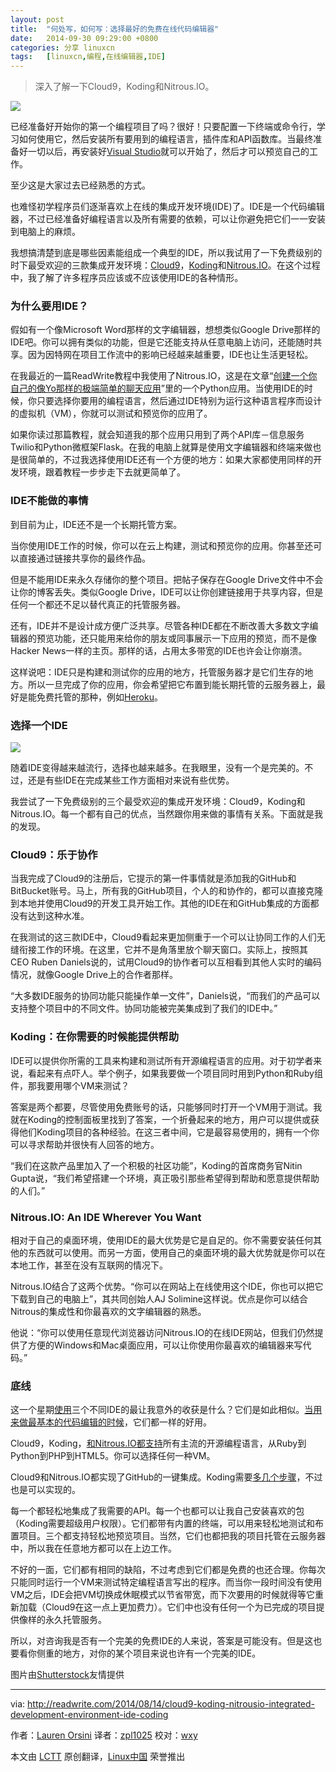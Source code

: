 ```yaml
---
layout: post
title:	"何处写，如何写：选择最好的免费在线代码编辑器"
date:	2014-09-30 09:29:00 +0800 
categories:	分享 linuxcn 
tags:	[linuxcn,编程,在线编辑器,IDE]
---
```




> 
> 深入了解一下Cloud9，Koding和Nitrous.IO。
> 
> 
> 


![](/Asserts/Images//attachment/album/201409/30/094624jwvohhchdyvzdvo1.jpg)


已经准备好开始你的第一个编程项目了吗？很好！只要配置一下终端或命令行，学习如何使用它，然后安装所有要用到的编程语言，插件库和API函数库。当最终准备好一切以后，再安装好[Visual Studio](http://www.visualstudio.com/)就可以开始了，然后才可以预览自己的工作。


至少这是大家过去已经熟悉的方式。


也难怪初学程序员们逐渐喜欢上在线的集成开发环境(IDE)了。IDE是一个代码编辑器，不过已经准备好编程语言以及所有需要的依赖，可以让你避免把它们一一安装到电脑上的麻烦。


我想搞清楚到底是哪些因素能组成一个典型的IDE，所以我试用了一下免费级别的时下最受欢迎的三款集成开发环境：[Cloud9](http://c9.io/)，[Koding](https://koding.com/)和[Nitrous.IO](http://nitrous.io/)。在这个过程中，我了解了许多程序员应该或不应该使用IDE的各种情形。


### 为什么要用IDE？


假如有一个像Microsoft Word那样的文字编辑器，想想类似Google Drive那样的IDE吧。你可以拥有类似的功能，但是它还能支持从任意电脑上访问，还能随时共享。因为因特网在项目工作流中的影响已经越来越重要，IDE也让生活更轻松。


在我最近的一篇ReadWrite教程中我使用了Nitrous.IO，这是在文章“[创建一个你自己的像Yo那样的极端简单的聊天应用](http://readwrite.com/2014/07/11/one-click-messaging-app)”里的一个Python应用。当使用IDE的时候，你只要选择你要用的编程语言，然后通过IDE特别为运行这种语言程序而设计的虚拟机（VM），你就可以测试和预览你的应用了。


如果你读过那篇教程，就会知道我的那个应用只用到了两个API库－信息服务Twilio和Python微框架Flask。在我的电脑上就算是使用文字编辑器和终端来做也是很简单的，不过我选择使用IDE还有一个方便的地方：如果大家都使用同样的开发环境，跟着教程一步步走下去就更简单了。


### IDE不能做的事情


到目前为止，IDE还不是一个长期托管方案。


当你使用IDE工作的时候，你可以在云上构建，测试和预览你的应用。你甚至还可以直接通过链接共享你的最终作品。


但是不能用IDE来永久存储你的整个项目。把帖子保存在Google Drive文件中不会让你的博客丢失。类似Google Drive，IDE可以让你创建链接用于共享内容，但是任何一个都还不足以替代真正的托管服务器。


还有，IDE并不是设计成方便广泛共享。尽管各种IDE都在不断改善大多数文字编辑器的预览功能，还只能用来给你的朋友或同事展示一下应用的预览，而不是像Hacker News一样的主页。那样的话，占用太多带宽的IDE也许会让你崩溃。


这样说吧：IDE只是构建和测试你的应用的地方，托管服务器才是它们生存的地方。所以一旦完成了你的应用，你会希望把它布置到能长期托管的云服务器上，最好是能免费托管的那种，例如[Heroku](http://heroku.com/)。


### 选择一个IDE


![](http://a2.files.readwrite.com/image/upload/c_fit,w_630/MTIzNjEzMTg5MjA2NDc2MzAy.png)


随着IDE变得越来越流行，选择也越来越多。在我眼里，没有一个是完美的。不过，还是有些IDE在完成某些工作方面相对来说有些优势。


我尝试了一下免费级别的三个最受欢迎的集成开发环境：Cloud9，Koding和Nitrous.IO。每一个都有自己的优点，当然跟你用来做的事情有关系。下面就是我的发现。


### Cloud9：乐于协作


当我完成了Cloud9的注册后，它提示的第一件事情就是添加我的GitHub和BitBucket账号。马上，所有我的GitHub项目，个人的和协作的，都可以直接克隆到本地并使用Cloud9的开发工具开始工作。其他的IDE在和GitHub集成的方面都没有达到这种水准。


在我测试的这三款IDE中，Cloud9看起来更加侧重于一个可以让协同工作的人们无缝衔接工作的环境。在这里，它并不是角落里放个聊天窗口。实际上，按照其CEO Ruben Daniels说的，试用Cloud9的协作者可以互相看到其他人实时的编码情况，就像Google Drive上的合作者那样。


“大多数IDE服务的协同功能只能操作单一文件”，Daniels说，“而我们的产品可以支持整个项目中的不同文件。协同功能被完美集成到了我们的IDE中。”


### Koding：在你需要的时候能提供帮助


IDE可以提供你所需的工具来构建和测试所有开源编程语言的应用。对于初学者来说，看起来有点吓人。举个例子，如果我要做一个项目同时用到Python和Ruby组件，那我要用哪个VM来测试？


答案是两个都要，尽管使用免费账号的话，只能够同时打开一个VM用于测试。我就在Koding的控制面板里找到了答案，一个折叠起来的地方，用户可以提供或获得他们Koding项目的各种经验。在这三者中间，它是最容易使用的，拥有一个你可以寻求帮助并很快有人回答的地方。


“我们在这款产品里加入了一个积极的社区功能”，Koding的首席商务官Nitin Gupta说，“我们希望搭建一个环境，真正吸引那些希望得到帮助和愿意提供帮助的人们。”


### Nitrous.IO: An IDE Wherever You Want


相对于自己的桌面环境，使用IDE的最大优势是它是自足的。你不需要安装任何其他的东西就可以使用。而另一方面，使用自己的桌面环境的最大优势就是你可以在本地工作，甚至在没有互联网的情况下。


Nitrous.IO结合了这两个优势。“你可以在网站上在线使用这个IDE，你也可以把它下载到自己的电脑上”，其共同创始人AJ Solimine这样说。优点是你可以结合Nitrous的集成性和你最喜欢的文字编辑器的熟悉。


他说：“你可以使用任意现代浏览器访问Nitrous.IO的在线IDE网站，但我们仍然提供了方便的Windows和Mac桌面应用，可以让你使用你最喜欢的编辑器来写代码。”


### 底线


这一个星期[使用](http://help.nitrous.io/ide-general/)三个不同IDE的最让我意外的收获是什么？它们是如此相似。[当用来做最基本的代码编辑的时候](https://www.nitrous.io/desktop)，它们都一样的好用。


Cloud9，Koding，[和Nitrous.IO都支持](https://www.nitrous.io/desktop)所有主流的开源编程语言，从Ruby到Python到PHP到HTML5。你可以选择任何一种VM。


Cloud9和Nitrous.IO都实现了GitHub的一键集成。Koding需要[多几个步骤](https://koding.com/Activity/steps-clone-projects-github-koding-1-create-account-github-2-open-your-terminal-3)，不过也是可以实现的。


每一个都轻松地集成了我需要的API。每一个也都可以让我自己安装喜欢的包（Koding需要超级用户权限）。它们都带有内置的终端，可以用来轻松地测试和布置项目。三个都支持轻松地预览项目。当然，它们也都把我的项目托管在云服务器中，所以我在任意地方都可以在上边工作。


不好的一面，它们都有相同的缺陷，不过考虑到它们都是免费的也还合理。你每次只能同时运行一个VM来测试特定编程语言写出的程序。而当你一段时间没有使用VM之后，IDE会把VM切换成休眠模式以节省带宽，而下次要用的时候就得等它重新加载（Cloud9在这一点上更加费力）。它们中也没有任何一个为已完成的项目提供像样的永久托管服务。


所以，对咨询我是否有一个完美的免费IDE的人来说，答案是可能没有。但是这也要看你侧重的地方，对你的某个项目来说也许有一个完美的IDE。


图片由[Shutterstock](http://www.shutterstock.com/)友情提供




---


via: <http://readwrite.com/2014/08/14/cloud9-koding-nitrousio-integrated-development-environment-ide-coding>


作者：[Lauren Orsini](http://readwrite.com/author/lauren-orsini) 译者：[zpl1025](https://github.com/zpl1025) 校对：[wxy](https://github.com/wxy)


本文由 [LCTT](https://github.com/LCTT/TranslateProject) 原创翻译，[Linux中国](http://linux.cn/) 荣誉推出

